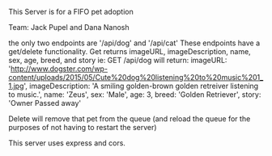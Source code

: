 This Server is for a FIFO pet adoption

Team: Jack Pupel and Dana Nanosh

the only two endpoints are '/api/dog' and '/api/cat'
These endpoints have a get/delete functionality. 
Get returns imageURL, imageDescription, name, sex, age, breed, and story
ie: GET /api/dog will return:
    imageURL: 'http://www.dogster.com/wp-content/uploads/2015/05/Cute%20dog%20listening%20to%20music%201_1.jpg',
    imageDescription: 'A smiling golden-brown golden retreiver listening to music.',
    name: 'Zeus',
    sex: 'Male',
    age: 3,
    breed: 'Golden Retriever',
    story: 'Owner Passed away'

Delete will remove that pet from the queue (and reload the queue for the purposes of not having to restart the server)

This server uses express and cors.
